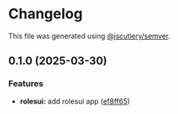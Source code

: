 # Changelog

This file was generated using [@jscutlery/semver](https://github.com/jscutlery/semver).

## 0.1.0 (2025-03-30)


### Features

* **rolesui:** add rolesui app ([ef8ff65](https://github.com/jdwillmsen/jdw/commit/ef8ff656f5a8543d676430a22935fcd7e182fa5e))
